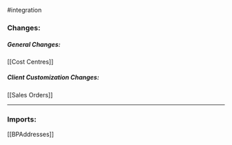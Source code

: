 #integration
### Changes:
##### General Changes:
[[Cost Centres]]
##### Client Customization Changes:
[[Sales Orders]]

---
### Imports:
[[BPAddresses]]
